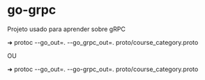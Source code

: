 # go-grpc
Projeto usado para aprender sobre gRPC

➜  protoc --go_out=. --go_grpc_out=. proto/course_category.proto

OU

➜  protoc --go_out=. --go-grpc_out=. proto/course_category.proto